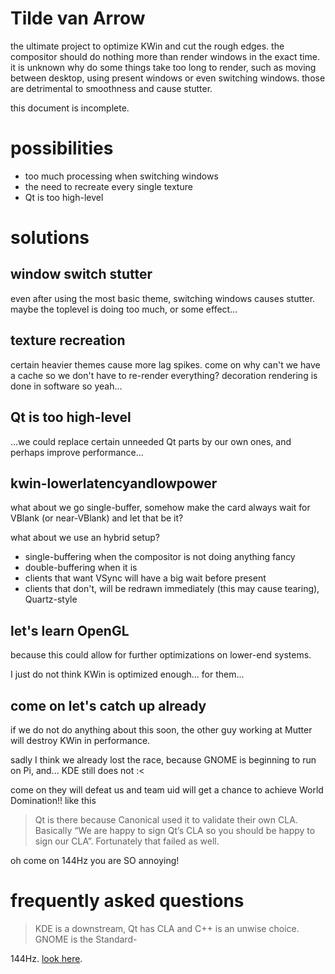 # Tilde van Arrow

the ultimate project to optimize KWin and cut the rough edges.
the compositor should do nothing more than render windows in the exact time.
it is unknown why do some things take too long to render, such as moving between desktop, using present windows or even switching windows.
those are detrimental to smoothness and cause stutter.

this document is incomplete.

# possibilities

- too much processing when switching windows
- the need to recreate every single texture
- Qt is too high-level

# solutions

## window switch stutter

even after using the most basic theme, switching windows causes stutter.
maybe the toplevel is doing too much, or some effect...

## texture recreation

certain heavier themes cause more lag spikes. come on why can't we have a cache so we don't have to re-render everything?
decoration rendering is done in software so yeah...

## Qt is too high-level

...we could replace certain unneeded Qt parts by our own ones, and perhaps improve performance...

## kwin-lowerlatencyandlowpower

what about we go single-buffer, somehow make the card always wait for VBlank (or near-VBlank) and let that be it?

what about we use an hybrid setup?

- single-buffering when the compositor is not doing anything fancy
- double-buffering when it is
- clients that want VSync will have a big wait before present
- clients that don't, will be redrawn immediately (this may cause tearing), Quartz-style

## let's learn OpenGL

because this could allow for further optimizations on lower-end systems.

I just do not think KWin is optimized enough... for them...

## come on let's catch up already

if we do not do anything about this soon, the other guy working at Mutter will destroy KWin in performance.

sadly I think we already lost the race, because GNOME is beginning to run on Pi, and... KDE still does not :<

come on they will defeat us and team uid will get a chance to achieve World Domination!! like this

> Qt is there because Canonical used it to validate their own CLA. Basically “We are happy to sign Qt’s CLA so you should be happy to sign our CLA”. Fortunately that failed as well.

oh come on 144Hz you are SO annoying!

# frequently asked questions

> KDE is a downstream, Qt has CLA and C++ is an unwise choice. GNOME is the Standard-

144Hz. [look here](https://www.youtube.com/watch?v=VZlWCBhoCns&t=56s).

